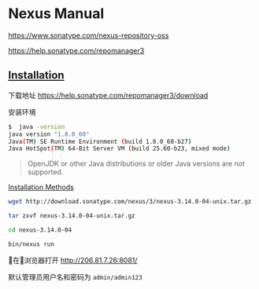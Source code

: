 # Nexus Manual

<https://www.sonatype.com/nexus-repository-oss>

<https://help.sonatype.com/repomanager3>

## [Installation](https://help.sonatype.com/repomanager3/installation)

下载地址 <https://help.sonatype.com/repomanager3/download>

安装环境

```bash
$  java -version
java version "1.8.0_60"
Java(TM) SE Runtime Environment (build 1.8.0_60-b27)
Java HotSpot(TM) 64-Bit Server VM (build 25.60-b23, mixed mode)
```

> OpenJDK or other Java distributions or older Java versions are not supported.

[Installation Methods](https://help.sonatype.com/repomanager3/installation/installation-methods)

```bash
wget http://download.sonatype.com/nexus/3/nexus-3.14.0-04-unix.tar.gz

tar zxvf nexus-3.14.0-04-unix.tar.gz

cd nexus-3.14.0-04

bin/nexus run
```

在浏览器打开 <http://206.81.7.26:8081/>

默认管理员用户名和密码为 `admin/admin123`